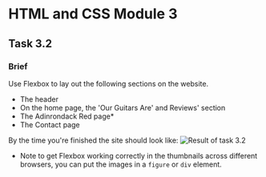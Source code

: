 # HTML and CSS Module 3

## Task 3.2

### Brief

Use Flexbox to lay out the following sections on the website.
- The header
- On the home page, the 'Our Guitars Are' and Reviews' section
- The Adinrondack Red page*
- The Contact page

By the time you're finished the site should look like:
![Result of task 3.2](assets/html-css-task3-2_result.gif)

* Note to get Flexbox working correctly in the thumbnails across different browsers, you can put the images in a `figure` or `div` element.
